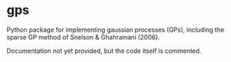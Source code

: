 gps
===

Python package for implementing gaussian processes (GPs), including the sparse GP method of Snelson & Ghahramani (2006).

Documentation not yet provided, but the code itself is commented.
